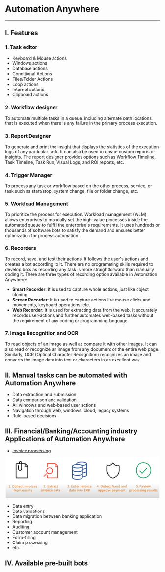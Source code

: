 # Automation Anywhere

---

## I. Features

### 1. Task editor

- Keyboard & Mouse actions
- Windows actions
- Database actions
- Conditional Actions
- Files/Folder Actions
- Loop actions
- Internet actions
- Clipboard actions

### 2. Workflow designer

To automate multiple tasks in a queue, including alternate path locations, that is executed when there is any failure in the primary process execution.

### 3. Report Designer

To generate and print the insight that displays the statistics of the execution logs of any particular task. It can also be used to create custom reports or insights. The report designer provides options such as Workflow Timeline, Task Timeline, Task Run, Visual Logs, and ROI reports, etc.

### 4. Trigger Manager

To process any task or workflow based on the other process, service, or task such as start/stop, system change, file or folder change, etc.

### 5. Workload Management

To prioritize the process for execution. Workload management (WLM) allows enterprises to manually set the high-value processes inside the automated queue to fulfill the enterprise's requirements. It uses hundreds or thousands of software bots to satisfy the demand and ensures better optimization for process automation.

### 6. Recorders

To record, save, and test their actions. It follows the user's actions and creates a bot according to it. There are no programming skills required to develop bots as recording any task is more straightforward than manually coding it. There are three types of recording option available in Automation Anywhere:

- **Smart Recorder**: It is used to capture whole actions, just like object cloning.
- **Screen Recorder**: It is used to capture actions like mouse clicks and movements, keyboard operations, etc.
- **Web Recorder**: It is used for extracting data from the web. It accurately records user-actions and further automates web-based tasks without the requirement of any coding or programming language.

### 7. Image Recognition and OCR

To read objects of an image as well as compare it with other images. It can also read or recognize an image from any document or the entire web page. Similarly, OCR (Optical Character Recognition) recognizes an image and converts the image data into text or characters in an excellent way.

## II. Manual tasks can be automated with Automation Anywhere

- Data extraction and submission
- Data comparison and validation
- All windows and web-based user actions
- Navigation through web, windows, cloud, legacy systems
- Rule-based decisions

## III. Financial/Banking/Accounting industry Applications of Automation Anywhere

- [Invoice processing](https://youtu.be/YU47tnDIQis)
<p align="center">
    <img src="pics/AutoAny/invoice_process.png" width=500 />
</p>

- Data entry
- Data validations
- Data migration between banking application
- Reporting
- Auditing
- Customer account management
- Form-filling
- Claim processing
- etc.

## IV. Available pre-built bots
